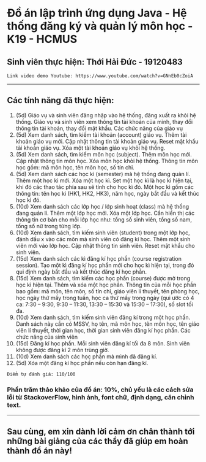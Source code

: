 # Đồ án lập trình ứng dụng Java - Hệ thống đăng ký và quản lý môn học - K19 - HCMUS
## Sinh viên thực hiện: Thới Hải Đức - 19120483
```Link video demo Youtube: https://www.youtube.com/watch?v=GNnEb0cZoiA```
***
## Các tính năng đã thực hiện:
1. (5d) Giáo vụ và sinh viên đăng nhập vào hệ thống, đăng xuất ra khỏi hệ thống.
Giáo vụ và sinh viên xem thông tin tài khoản của mình, thay đổi thông tin tài khoản, thay đổi
mật khẩu.
Các chức năng của giáo vụ
2. (5d) Xem danh sách, tìm kiếm tài khoản (account) giáo vụ. Thêm tài khoản giáo vụ
mới. Cập nhật thông tin tài khoản giáo vụ. Reset mật khẩu tài khoản giáo vụ. Xóa một tài
khoản giáo vụ khỏi hệ thống.
3. (5d) Xem danh sách, tìm kiếm môn học (subject). Thêm môn học mới. Cập nhật thông
tin môn học. Xóa môn học khỏi hệ thống. Thông tin môn học gồm: mã môn học, tên môn học,
số tín chỉ.
4. (5d) Xem danh sách các học kì (semester) mà hệ thống đang quản lí. Thêm một học
kì mới. Xóa một học kì. Set một học kì là học kì hiện tại, khi đó các thao tác phía sau sẽ tính
cho học kì đó. Một học kì gồm các thông tin: tên học kì (HK1, HK2, HK3), năm học, ngày bắt
đầu và kết thúc học kì đó.
5. (10d) Xem danh sách các lớp học / lớp sinh hoạt (class) mà hệ thống đang quản lí.
Thêm một lớp học mới. Xóa một lớp học. Cần hiển thị các thông tin cơ bản cho mỗi lớp học
như: tổng số sinh viên, tổng số nam, tổng số nữ trong từng lớp.
6. (10d) Xem danh sách, tìm kiếm sinh viên (student) trong một lớp học, đánh dấu x vào
các môn mà sinh viên có đăng kí học. Thêm một sinh viên mới vào lớp học. Cập nhật thông
tin sinh viên. Reset mật khẩu cho sinh viên.
7. (15d) Xem danh sách các kì đăng kí học phần (course registration session). Tạo một
kì đăng kí học phần mới cho học kì hiện tại, trong đó qui định ngày bắt đầu và kết thúc
đăng kí học phần.
8. (15d) Xem danh sách, tìm kiếm các học phần (course) được mở trong học kì hiện tại.
Thêm và xóa một học phần. Thông tin của mỗi học phần bao gồm: mã môn, tên môn, số tín
chỉ, giáo viên lí thuyết, tên phòng học, học ngày thứ mấy trong tuần, học ca thứ mấy trong
ngày (qui ước có 4 ca: 7:30 – 9:30, 9:30 – 11:30, 13:30 – 15:30 và 15:30 – 17:30), số slot tối
đa.
9. (10d) Xem danh sách, tìm kiếm sinh viên đăng kí trong một học phần. Danh sách này
cần có MSSV, họ tên, mã môn học, tên môn học, tên giáo viên lí thuyết, thời gian học, thời
gian sinh viên đăng kí học phần.
Các chức năng của sinh viên
10. (15d) Đăng kí học phần. Mỗi sinh viên đăng kí tối đa 8 môn. Sinh viên không được
đăng kí 2 môn trùng giờ.
11. (10d) Xem danh sách các học phần mà mình đã đăng kí.
12. (5d) Xóa một đăng kí học phần nếu còn hạn đăng kí.

```Điểm tự đánh giá: 110/100```
### Phần trăm thảo khảo của đồ án: 10%, chủ yếu là các cách sửa lỗi từ StackoverFlow, hình ảnh, font chữ, định dạng, căn chỉnh text.
***
## Sau cùng, em xin dành lời cảm ơn chân thành tới những bài giảng của các thầy đã giúp em hoàn thành đồ án này!


